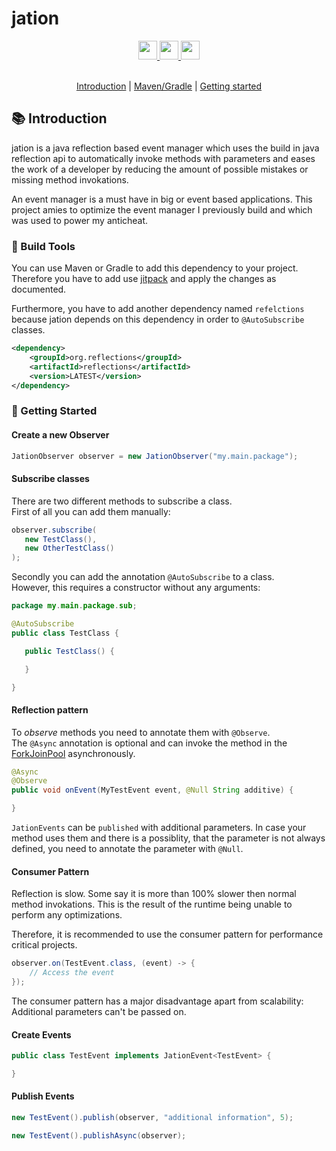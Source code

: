 # jation

<div align="center">
  <a href="https://www.oracle.com/java/">
    <img
      src="https://img.shields.io/badge/Written%20in-java-%23EF4041?style=for-the-badge"
      height="30"
    />
  </a>
  <a href="https://jitpack.io/#micartey/jation/master-SNAPSHOT">
    <img
      src="https://img.shields.io/badge/jitpack-master-%2321f21?style=for-the-badge"
      height="30"
    />
  </a>
  <a href="https://micartey.github.io/jation/docs" target="_blank">
    <img
      src="https://img.shields.io/badge/javadoc-reference-5272B4.svg?style=for-the-badge"
      height="30"
    />
  </a>
</div>

<br>

<p align="center">
  <a href="#-introduction">Introduction</a> |
  <a href="#-build-tools">Maven/Gradle</a> |
  <a href="#-getting-started">Getting started</a>
</p>


## 📚 Introduction

jation is a java reflection based event manager which uses the build in java reflection api to automatically invoke methods with parameters and eases the work of a developer by reducing the amount of possible mistakes or missing method invokations.

An event manager is a must have in big or event based applications. This project amies to optimize the event manager I previously build and which was used to power my anticheat.

### 🔗 Build Tools

You can use Maven or Gradle to add this dependency to your project. Therefore you have to add use [jitpack](https://jitpack.io/#micartey/jation/master-SNAPSHOT) and apply the changes as documented.

Furthermore, you have to add another dependency named `refelctions` because jation depends on this dependency in order to `@AutoSubscribe` classes.

```xml
<dependency>
    <groupId>org.reflections</groupId>
    <artifactId>reflections</artifactId>
    <version>LATEST</version>
</dependency>
```

### 🎈 Getting Started

#### Create a new Observer

```java
JationObserver observer = new JationObserver("my.main.package");
```

#### Subscribe classes

There are two different methods to subscribe a class. <br>
First of all you can add them manually:

```java
observer.subscribe(
   new TestClass(),
   new OtherTestClass()
);
```

Secondly you can add the annotation `@AutoSubscribe` to a class. <br>
However, this requires a constructor without any arguments:

```java
package my.main.package.sub;

@AutoSubscribe
public class TestClass {

   public TestClass() {

   }

}
```

#### Reflection pattern

To *observe* methods you need to annotate them with `@Observe`. <br>
The `@Async` annotation is optional and can invoke the method in the [ForkJoinPool](https://docs.oracle.com/javase/8/docs/api/java/util/concurrent/ForkJoinPool.html#commonPool--) asynchronously.

```java
@Async
@Observe
public void onEvent(MyTestEvent event, @Null String additive) {

}
```

`JationEvents` can be `published` with additional parameters. 
In case your method uses them and there is a possiblity, that the parameter is not always defined, you need to annotate the parameter with `@Null`.

#### Consumer Pattern

Reflection is slow. Some say it is more than 100% slower then normal method invokations.
This is the result of the runtime being unable to perform any optimizations.

Therefore, it is recommended to use the consumer pattern for performance critical projects.

```java
observer.on(TestEvent.class, (event) -> {
    // Access the event
});
```

The consumer pattern has a major disadvantage apart from scalability: Additional parameters can't be passed on.


#### Create Events

```java
public class TestEvent implements JationEvent<TestEvent> {

}
```

#### Publish Events

```java
new TestEvent().publish(observer, "additional information", 5);

new TestEvent().publishAsync(observer);
```
